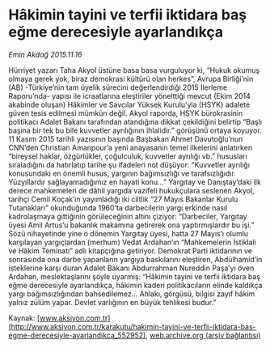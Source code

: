 # Hâkimin tayini ve terfii iktidara baş eğme derecesiyle ayarlandıkça

*Emin Akdağ 2015.11.16*

<div class="pNewsDetailMainContent ctx_content" itemprop="articleBody">
 <p>
  Hürriyet yazarı Taha Akyol üstüne basa basa vurguluyor ki, “Hukuk okumuş olmaya gerek yok, biraz demokrasi kültürü olan herkes”, Avrupa Birliği’nin (AB) -Türkiye’nin tam üyelik sürecini değerlendirdiği 2015 İlerleme Raporu’nda- yapısı ile icraatlarına eleştiriler yönelttiği mevcut (Ekim 2014 akabinde oluşan) Hâkimler ve Savcılar Yüksek Kurulu’yla (HSYK) adalete güven tesis edilmesi mümkün değil. Akyol raporda, HSYK bürokrasinin politikacı Adalet Bakanı tarafından atandığına dikkat çekildiğini belirtip “Başlı başına bir tek bu bile kuvvetler ayrılığının ihlalidir.” görüşünü ortaya koyuyor. 11 Kasım 2015 tarihli yazısının başında Başbakan Ahmet Davutoğlu’nun CNN’den Christian Amanpour’a yeni anayasanın temel ilkelerini anlatırken “bireysel haklar, özgürlükler, çoğulculuk, kuvvetler ayrılığı vb.” hususları sıraladığını da hatırlatıp tarihe şu ifadeleri not düşüyor: “Kuvvetler ayrılığı konusundaki en önemli husus, yargının bağımsızlığı ve tarafsızlığıdır. Yüzyıllardır sağlayamadığımız en hayati konu…” Yargıtay ve Danıştay’daki ilk derece mahkemeleri de dâhil yargıda vazifeli hukukçulara seslenen Akyol, tarihçi Cemil Koçak’ın yayımladığı iki ciltlik “27 Mayıs Bakanlar Kurulu Tutanakları” okunduğunda 1960’ta darbecilerin yargı erkinde nasıl kadrolaşmaya gittiğinin görüleceğinin altını çiziyor: “Darbeciler, Yargıtay üyesi Amil Artus’u bakanlık makamına getirerek ona yaptırmışlardır bu işi.” Sözü nihayetinde yine o dönemin Yargıtay üyesi, hatta 27 Mayıs’ı olumlu karşılayan yargıçlardan (merhum) Vedat Ardahan’ın “Mahkemelerin İstiklali ve Hâkim Teminatı” adlı kitapçığına getiriyor. Demokrat Parti iktidarının ve sonrasında ona darbe yapanların yargıya baskılarını eleştiren, Abdülhamid’in isteklerine karşı duran Adalet Bakanı Abdurrahman Nureddin Paşa’yı öven Ardahan, meslektaşlarını şöyle uyarmış: “Hâkimin tayini ve terfii iktidara baş eğme derecesiyle ayarlandıkça, hâkimin kaderi politikacıların elinde kaldıkça yargı bağımsızlığından bahsedilemez… Ahlakı, görgüsü, bilgisi zayıf hâkim yalnız zülüm yapar. Devlet varlığının en büyük tehlikesi budur.”
 </p>
</div>


Kaynak: [www.aksiyon.com.tr](http://www.aksiyon.com.tr/karakutu/hakimin-tayini-ve-terfii-iktidara-bas-egme-derecesiyle-ayarlandikca_552952), [web.archive.org (arşiv bağlantısı)](http://web.archive.org/web/20151118152830/http://www.aksiyon.com.tr/karakutu/hakimin-tayini-ve-terfii-iktidara-bas-egme-derecesiyle-ayarlandikca_552952)
